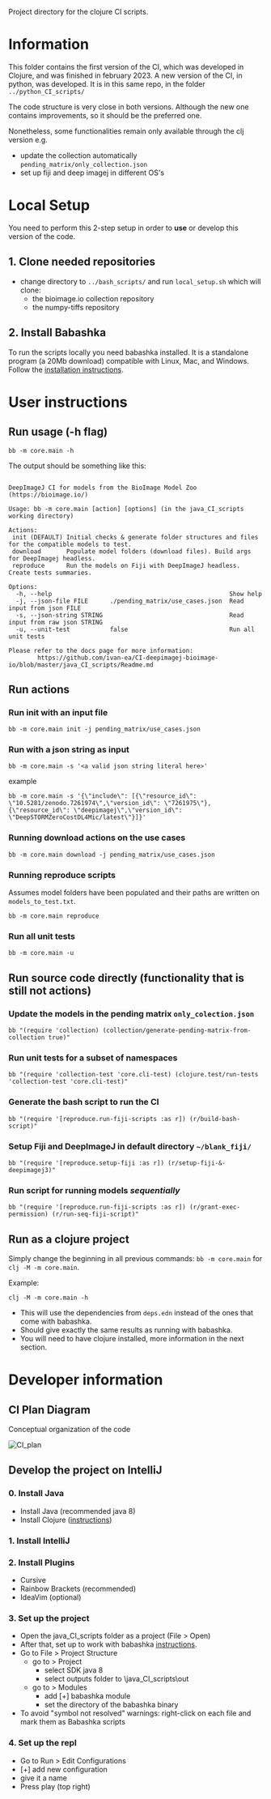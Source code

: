Project directory for the clojure CI scripts.

# Information

This folder contains the first version of the CI, which was developed in Clojure, and was finished in february 2023.
A new version of the CI, in python, was developed. It is in this same repo, in the folder `../python_CI_scripts/`

The code structure is very close in both versions. Although the new one contains improvements,
so it should be the preferred one.

Nonetheless, some functionalities remain only available through the clj version e.g.
- update the collection automatically `pending_matrix/only_collection.json`
- set up fiji and deep imagej in different OS's

# Local Setup
You need to perform this 2-step setup in order to **use** or develop this version of the code.

## 1. Clone needed repositories
- change directory to `../bash_scripts/` and run `local_setup.sh` which will clone:
    + the bioimage.io collection repository
    + the numpy-tiffs repository

## 2. Install Babashka
To run the scripts locally you need babashka installed. It is a standalone program (a 20Mb download) compatible with Linux, Mac, and Windows.
Follow the [installation instructions](https://github.com/babashka/babashka#installation).

# User instructions

## Run usage (-h flag)
````
bb -m core.main -h
````
The output should be something like this:
````

DeepImageJ CI for models from the BioImage Model Zoo (https://bioimage.io/)

Usage: bb -m core.main [action] [options] (in the java_CI_scripts working directory)

Actions:
 init (DEFAULT) Initial checks & generate folder structures and files for the compatible models to test.
 download       Populate model folders (download files). Build args for DeepImagej headless.
 reproduce      Run the models on Fiji with DeepImageJ headless. Create tests summaries.

Options:
  -h, --help                                                 Show help
  -j, --json-file FILE      ./pending_matrix/use_cases.json  Read input from json FILE
  -s, --json-string STRING                                   Read input from raw json STRING
  -u, --unit-test           false                            Run all unit tests

Please refer to the docs page for more information:
        https://github.com/ivan-ea/CI-deepimagej-bioimage-io/blob/master/java_CI_scripts/Readme.md
````

## Run actions

### Run init with an input file
 
````
bb -m core.main init -j pending_matrix/use_cases.json
````

### Run with a json string as input
````
bb -m core.main -s '<a valid json string literal here>'
````
example
````
bb -m core.main -s '{\"include\": [{\"resource_id\": \"10.5281/zenodo.7261974\",\"version_id\": \"7261975\"}, {\"resource_id\": \"deepimagej\",\"version_id\": \"DeepSTORMZeroCostDL4Mic/latest\"}]}'
````

### Running download actions on the use cases
````
bb -m core.main download -j pending_matrix/use_cases.json
````

### Running reproduce scripts 
Assumes model folders have been populated and their paths are written on `models_to_test.txt`.
````
bb -m core.main reproduce
````


### Run all unit tests
````
bb -m core.main -u
````

## Run source code directly (functionality that is still not actions)

### Update the models in the pending matrix `only_colection.json`
````
bb "(require 'collection) (collection/generate-pending-matrix-from-collection true)"
````

### Run unit tests for a subset of namespaces
````
bb "(require 'collection-test 'core.cli-test) (clojure.test/run-tests 'collection-test 'core.cli-test)"
````

### Generate the bash script to run the CI
````
bb "(require '[reproduce.run-fiji-scripts :as r]) (r/build-bash-script)"
````
### Setup Fiji and DeepImageJ in default directory `~/blank_fiji/`
````
bb "(require '[reproduce.setup-fiji :as r]) (r/setup-fiji-&-deepimagej3)"
````
### Run script for running models *sequentially*
````
bb "(require '[reproduce.run-fiji-scripts :as r]) (r/grant-exec-permission) (r/run-seq-fiji-script)"
````

## Run as a clojure project
Simply change the beginning in all previous commands: `bb -m core.main` for `clj -M -m core.main`.

Example:
````
clj -M -m core.main -h
````
- This will use the dependencies from `deps.edn` instead of the ones that come with babashka.
- Should give exactly the same results as running with babashka.
- You will need to have clojure installed, more information in the next section.

# Developer information

## CI Plan Diagram
Conceptual organization of the code

![CI_plan](../resources/ci_plan_diagram/CI_plan.png)

## Develop the project on IntelliJ
### 0. Install Java
- Install Java (recommended java 8)
- Install Clojure ([instructions](https://clojure.org/guides/install_clojure))
### 1. Install IntelliJ
### 2. Install Plugins
- Cursive
- Rainbow Brackets (recommended)
- IdeaVim (optional)
### 3. Set up the project
- Open the java_CI_scripts folder as a project (File > Open)
- After that, set up to work with babashka [instructions](https://cursive-ide.com/userguide/babashka.html).
- Go to File > Project Structure
    - go to > Project
        - select SDK java 8
        - select outputs folder to \java_CI_scripts\out
    - go to > Modules
        - add [+] babashka module
        - set the directory of the babashka binary
- To avoid "symbol not resolved" warnings: right-click on each file and mark them as Babashka scripts
### 4. Set up the repl
- Go to Run > Edit Configurations
- [+] add new configuration
- give it a name
- Press play (top right)
